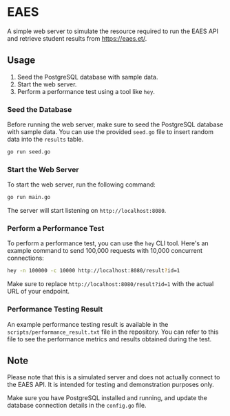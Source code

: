 # EAES

A simple web server to simulate the resource required to run the EAES API and retrieve student results from https://eaes.et/.

## Usage

1. Seed the PostgreSQL database with sample data.
2. Start the web server.
3. Perform a performance test using a tool like `hey`.

### Seed the Database

Before running the web server, make sure to seed the PostgreSQL database with sample data. You can use the provided `seed.go` file to insert random data into the `results` table.

```bash
go run seed.go
```

### Start the Web Server

To start the web server, run the following command:

```bash
go run main.go
```

The server will start listening on `http://localhost:8080`.

### Perform a Performance Test

To perform a performance test, you can use the `hey` CLI tool. Here's an example command to send 100,000 requests with 10,000 concurrent connections:

```bash
hey -n 100000 -c 10000 http://localhost:8080/result?id=1
```

Make sure to replace `http://localhost:8080/result?id=1` with the actual URL of your endpoint.

### Performance Testing Result

An example performance testing result is available in the `scripts/performance_result.txt` file in the repository. You can refer to this file to see the performance metrics and results obtained during the test.

## Note

Please note that this is a simulated server and does not actually connect to the EAES API. It is intended for testing and demonstration purposes only.

Make sure you have PostgreSQL installed and running, and update the database connection details in the `config.go` file.

